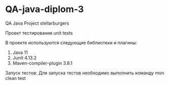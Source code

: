 # QA-java-diplom-3

QA Java Project stellarburgers

Проект тестирования unit tests


В проекте используются следующие библиотеки и плагины:
1. Java 11
2. Junit 4.13.2
3. Maven-compiler-plugin 3.8.1


Запуск тестов:
Для запуска тестов необходимо выполнить команду mvn clean test